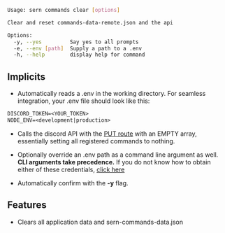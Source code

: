 ```sh
Usage: sern commands clear [options]

Clear and reset commands-data-remote.json and the api

Options:
  -y, --yes         Say yes to all prompts
  -e, --env [path]  Supply a path to a .env
  -h, --help        display help for command
```
## Implicits
- Automatically reads a .env in the working directory. For seamless integration, your .env file should look like this:
```txt title=".env" 
DISCORD_TOKEN=<YOUR_TOKEN>
NODE_ENV=<development|production>
```
- Calls the discord API with the [PUT route](https://discord.com/developers/docs/interactions/application-commands#bulk-overwrite-global-application-commands) with an EMPTY array, essentially setting all registered commands to nothing. 

- Optionally override an .env path as a command line argument as well. **CLI arguments take precedence.**
If you do not know how to obtain either of these credentials, [click here](https://github.com/reactiflux/discord-irc/wiki/Creating-a-discord-bot-&-getting-a-token)

- Automatically confirm with the **-y** flag.

## Features
- Clears all application data and sern-commands-data.json 


